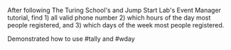 After following The Turing School's and Jump Start Lab's Event Manager tutorial, find 1) all valid phone number 2) which hours of the day most people registered, and 3) which days of the week most people registered.

Demonstrated how to use #tally and #wday